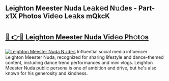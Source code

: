 ## Leighton Meester Nuda Le𝚊k𝚎d N𝚞𝚍es - Part-x1X Photos Vid𝚎o Le𝚊ks mQkcK

# <h2><a href="http://fbey1j.evod.top/?m=Leighton+Meester+Nuda">🔗 👉🔴 Leighton Meester Nuda Vid𝚎o Ph𝚘t𝚘s</a></h2>

[![Leighton Meester Nuda N𝚞d𝚎s](https://i.imgur.com/8V9OHl7.gif)](http://fbey1j.evod.top/?m=Leighton+Meester+Nuda)
Influential social media influencer Leighton Meester Nuda, recognized for sharing lifestyle and dance-themed content, including dance trend performances and mini vlogs. Leighton Meester Nuda public persona is one of ambition and drive, but he's also known for his generosity and kindness. 

